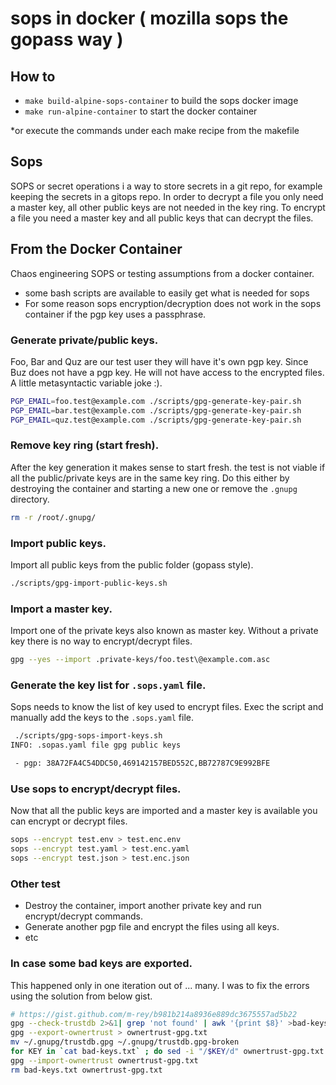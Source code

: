 # sops in docker ( mozilla sops the gopass way )


## How to

- `make build-alpine-sops-container` to build the sops docker image  
- `make run-alpine-container` to start the docker container  

*or execute the commands under each make recipe from the makefile

## Sops

SOPS or secret operations i a way to store secrets in a git repo, for example keeping the secrets in a gitops repo. In order to decrypt a file you only need a master key, all other public keys are not needed in the key ring. To encrypt a file you need a master key and all public keys that can decrypt the files.

## From the Docker Container

Chaos engineering SOPS or testing assumptions from a docker container. 

- some bash scripts are available to easily get what is needed for sops 
- For some reason sops encryption/decryption does not work in the sops container if the pgp key uses a passphrase.

### Generate private/public keys.

Foo, Bar and Quz are our test user they will have it's own pgp key. 
Since Buz does not have a pgp key. He will not have access to the encrypted files.  
A little metasyntactic variable joke :).


```bash
PGP_EMAIL=foo.test@example.com ./scripts/gpg-generate-key-pair.sh
PGP_EMAIL=bar.test@example.com ./scripts/gpg-generate-key-pair.sh
PGP_EMAIL=quz.test@example.com ./scripts/gpg-generate-key-pair.sh
```

### Remove key ring (start fresh).

After the key generation it makes sense to start fresh. the test is not viable if all the public/private keys are in the same key ring. Do this either by destroying the container and starting a new one or remove the `.gnupg` directory. 

```bash
rm -r /root/.gnupg/
```

### Import public keys.

Import all public keys from the public folder (gopass style).

```bash
./scripts/gpg-import-public-keys.sh
```

### Import a master key.

Import one of the private keys also known as master key. 
Without a private key there is no way to encrypt/decrypt files.

```bash
gpg --yes --import .private-keys/foo.test\@example.com.asc
```

### Generate the key list for `.sops.yaml` file.

Sops needs to know the list of key used to encrypt files. 
Exec the script and manually add the keys to the `.sops.yaml` file.

```bash
 ./scripts/gpg-sops-import-keys.sh 
INFO: .sopas.yaml file gpg public keys

 - pgp: 38A72FA4C54DDC50,469142157BED552C,BB72787C9E992BFE

```

### Use sops to encrypt/decrypt files.

Now that all the public keys are imported and a master key is available 
you can encrypt or decrypt files.

```bash
sops --encrypt test.env > test.enc.env
sops --encrypt test.yaml > test.enc.yaml
sops --encrypt test.json > test.enc.json
```

### Other test

- Destroy the container, import another private key and run encrypt/decrypt commands.
- Generate another pgp file and encrypt the files using all keys.
- etc


### In case some bad keys are exported.

This happened only in one iteration out of ... many. 
I was to fix the errors using the solution from below gist.

```bash
# https://gist.github.com/m-rey/b981b214a8936e889dc3675557ad5b22
gpg --check-trustdb 2>&1| grep 'not found' | awk '{print $8}' >bad-keys.txt
gpg --export-ownertrust > ownertrust-gpg.txt
mv ~/.gnupg/trustdb.gpg ~/.gnupg/trustdb.gpg-broken
for KEY in `cat bad-keys.txt` ; do sed -i "/$KEY/d" ownertrust-gpg.txt ; done
gpg --import-ownertrust ownertrust-gpg.txt
rm bad-keys.txt ownertrust-gpg.txt
```
